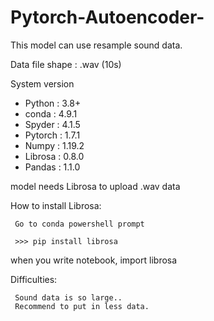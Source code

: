 # Pytorch-Autoencoder-

This model can use resample sound data.

Data file shape : .wav (10s)



System version
 - Python : 3.8+ 
 - conda : 4.9.1
 - Spyder : 4.1.5
 - Pytorch : 1.7.1
 - Numpy : 1.19.2
 - Librosa : 0.8.0
 - Pandas : 1.1.0
 
 
 model needs Librosa to upload .wav data
 
 How to install Librosa:
 
     Go to conda powershell prompt
 
     >>> pip install librosa
 
 
 when you write notebook, import librosa 
 
 
 
 Difficulties:
     
     Sound data is so large.. 
     Recommend to put in less data.
     
 
 
 
 

